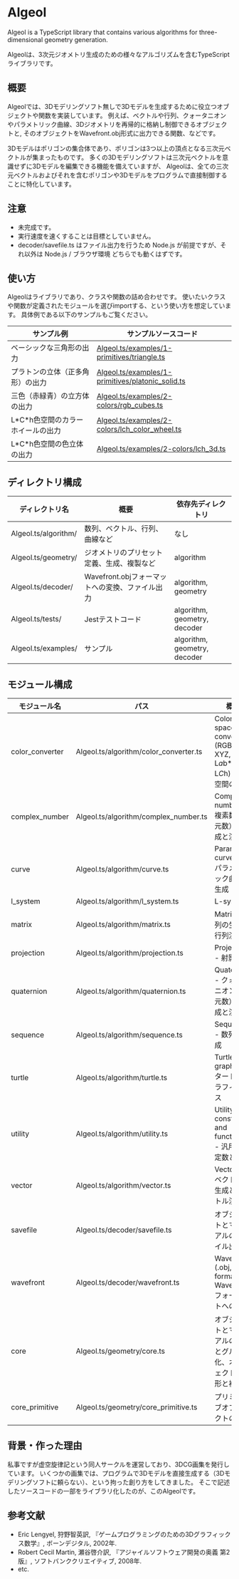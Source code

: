 # Algeol

Algeol is a TypeScript library that contains various algorithms for three-dimensional geometry generation.

Algeolは、3次元ジオメトリ生成のための様々なアルゴリズムを含むTypeScriptライブラリです。

## 概要

Algeolでは、3Dモデリングソフト無しで3Dモデルを生成するために役立つオブジェクトや関数を実装しています。
例えば、ベクトルや行列、クォータニオンやパラメトリック曲線、3Dジオメトリを再帰的に格納し制御できるオブジェクトと,
そのオブジェクトをWavefront.obj形式に出力できる関数、などです。

3Dモデルはポリゴンの集合体であり、ポリゴンは3つ以上の頂点となる三次元ベクトルが集まったものです。
多くの3Dモデリングソフトは三次元ベクトルを意識せずに3Dモデルを編集できる機能を備えていますが、
Algeolは、全ての三次元ベクトルおよびそれを含むポリゴンや3Dモデルをプログラムで直接制御することに特化しています。

## 注意

- 未完成です。
- 実行速度を速くすることは目標としていません。
- decoder/savefile.ts はファイル出力を行うため Node.js が前提ですが、それ以外は Node.js / ブラウザ環境 どちらでも動くはずです。

## 使い方

Algeolはライブラリであり、クラスや関数の詰め合わせです。
使いたいクラスや関数が定義されたモジュールを選びimportする、という使い方を想定しています。
具体例である以下のサンプルもご覧ください。

|サンプル例|サンプルソースコード|
|---|---|
|ベーシックな三角形の出力|[Algeol.ts/examples/1-primitives/triangle.ts](Algeol.ts/examples/1-primitives/triangle.ts)|
|プラトンの立体（正多角形）の出力|[Algeol.ts/examples/1-primitives/platonic_solid.ts](Algeol.ts/examples/1-primitives/platonic_solid.ts)|
|三色（赤緑青）の立方体の出力|[Algeol.ts/examples/2-colors/rgb_cubes.ts](Algeol.ts/examples/2-colors/rgb_cubes.ts)|
|L\*C\*h色空間のカラーホイールの出力|[Algeol.ts/examples/2-colors/lch_color_wheel.ts](Algeol.ts/examples/2-colors/lch_color_wheel.ts)|
|L\*C\*h色空間の色立体の出力|[Algeol.ts/examples/2-colors/lch_3d.ts](Algeol.ts/examples/2-colors/lch_3d.ts)|


## ディレクトリ構成
|ディレクトリ名|概要|依存先ディレクトリ|
|---|---|---|
|Algeol.ts/algorithm/|数列、ベクトル、行列、曲線など|なし|
|Algeol.ts/geometry/|ジオメトリのプリセット定義、生成、複製など|algorithm|
|Algeol.ts/decoder/|Wavefront.objフォーマットへの変換、ファイル出力|algorithm, geometry|
|Algeol.ts/tests/|Jestテストコード|algorithm, geometry, decoder|
|Algeol.ts/examples/|サンプル|algorithm, geometry, decoder|


## モジュール構成
|モジュール名|パス|概要|
|---|---|---|
|color_converter|Algeol.ts/algorithm/color_converter.ts|Color space conversion (RGB, HSL, XYZ, L*a*b*, L*C*h) - 色空間の変換|
|complex_number|Algeol.ts/algorithm/complex_number.ts|Complex number - 複素数（二元数）の生成と演算|
|curve|Algeol.ts/algorithm/curve.ts|Parametric curves - パラメトリック曲線の生成|
|l_system|Algeol.ts/algorithm/l_system.ts|L-system|
|matrix|Algeol.ts/algorithm/matrix.ts|Matrix - 行列の生成と行列演算|
|projection|Algeol.ts/algorithm/projection.ts|Projection - 射影演算|
|quaternion|Algeol.ts/algorithm/quaternion.ts|Quaternion - クォータニオン（四元数）の生成と演算|
|sequence|Algeol.ts/algorithm/sequence.ts|Sequence - 数列の生成|
|turtle|Algeol.ts/algorithm/turtle.ts|Turtle graphics - タートルグラフィックス|
|utility|Algeol.ts/algorithm/utility.ts|Utility constants and functions - 汎用的な定数と関数|
|vector|Algeol.ts/algorithm/vector.ts|Vector - ベクトルの生成とベクトル演算|
|savefile|Algeol.ts/decoder/savefile.ts|オブジェクトとマテリアルのファイル出力|
|wavefront|Algeol.ts/decoder/wavefront.ts|Wavefront (.obj, .mtl) format - Wavefrontフォーマットへの変換|
|core|Algeol.ts/geometry/core.ts|オブジェクトとマテリアルの生成とグループ化、オブジェクトの変形と複製|
|core_primitive|Algeol.ts/geometry/core_primitive.ts|プリミティブオブジェクトの生成|

## 背景・作った理由

私事ですが虚空旋律記という同人サークルを運営しており、3DCG画集を発行しています。
いくつかの画集では、プログラムで3Dモデルを直接生成する（3Dモデリングソフトに頼らない）、という拘った創り方をしてきました。
そこで記述したソースコードの一部をライブラリ化したのが、このAlgeolです。

## 参考文献
- Eric Lengyel, 狩野智英訳, 『ゲームプログラミングのための3Dグラフィックス数学』, ボーンデジタル, 2002年.
- Robert Cecil Martin, 瀬谷啓介訳, 『アジャイルソフトウェア開発の奥義 第2版』, ソフトバンククリエイティブ, 2008年.
- etc.
